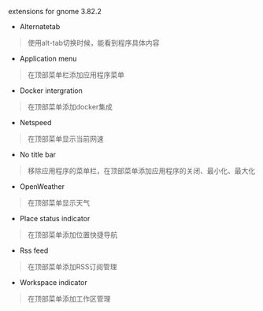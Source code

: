 extensions for gnome 3.82.2

* Alternatetab

> 使用alt-tab切换时候，能看到程序具体内容

* Application menu

> 在顶部菜单栏添加应用程序菜单

* Docker intergration

> 在顶部菜单添加docker集成

* Netspeed

> 在顶部菜单显示当前网速

* No title bar

> 移除应用程序的菜单栏，在顶部菜单添加应用程序的关闭、最小化、最大化

* OpenWeather

> 在顶部菜单显示天气

* Place status indicator

> 在顶部菜单添加位置快捷导航

* Rss feed

> 在顶部菜单添加RSS订阅管理

* Workspace indicator

> 在顶部菜单添加工作区管理



